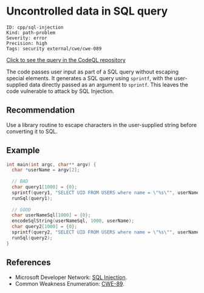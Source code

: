 # Uncontrolled data in SQL query

```
ID: cpp/sql-injection
Kind: path-problem
Severity: error
Precision: high
Tags: security external/cwe/cwe-089

```
[Click to see the query in the CodeQL repository](https://github.com/github/codeql/tree/main/cpp/ql/src/Security/CWE/CWE-089/SqlTainted.ql)

The code passes user input as part of a SQL query without escaping special elements. It generates a SQL query using `sprintf`, with the user-supplied data directly passed as an argument to `sprintf`. This leaves the code vulnerable to attack by SQL Injection.


## Recommendation
Use a library routine to escape characters in the user-supplied string before converting it to SQL.


## Example

```c
int main(int argc, char** argv) {
  char *userName = argv[2];
  
  // BAD
  char query1[1000] = {0};
  sprintf(query1, "SELECT UID FROM USERS where name = \"%s\"", userName);
  runSql(query1);
  
  // GOOD
  char userNameSql[1000] = {0};
  encodeSqlString(userNameSql, 1000, userName); 
  char query2[1000] = {0};
  sprintf(query2, "SELECT UID FROM USERS where name = \"%s\"", userNameSql);
  runSql(query2);
}

```

## References
* Microsoft Developer Network: [SQL Injection](http://msdn.microsoft.com/en-us/library/ms161953.aspx).
* Common Weakness Enumeration: [CWE-89](https://cwe.mitre.org/data/definitions/89.html).